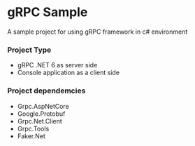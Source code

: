 # gRPC Sample
A sample project for using gRPC framework in c# environment

### Project Type
  - gRPC .NET 6 as server side
  - Console application as a client side
  
 ### Project dependemcies
  - Grpc.AspNetCore
  - Google.Protobuf
  - Grpc.Net.Client
  - Grpc.Tools
  - Faker.Net
